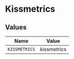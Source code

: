 # Kissmetrics


## Values

| Name          | Value         |
| ------------- | ------------- |
| `KISSMETRICS` | kissmetrics   |
